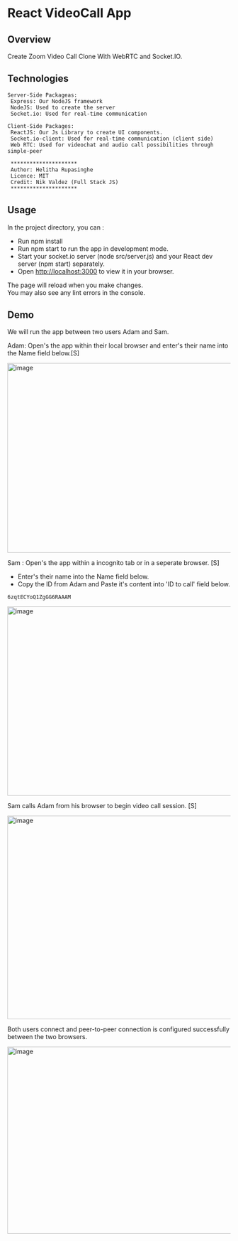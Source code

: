 # React VideoCall App

## Overview
Create Zoom Video Call Clone With WebRTC and Socket.IO.

## Technologies 

```
Server-Side Packageas:
 Express: Our NodeJS framework
 NodeJS: Used to create the server
 Socket.io: Used for real-time communication

Client-Side Packages:
 ReactJS: Our Js Library to create UI components.
 Socket.io-client: Used for real-time communication (client side)
 Web RTC: Used for videochat and audio call possibilities through simple-peer
 
 *********************
 Author: Helitha Rupasinghe
 Licence: MIT
 Credit: Nik Valdez (Full Stack JS) 
 *********************
```

## Usage

In the project directory, you can :

- Run npm install 
- Run npm start to run the app in development mode.
- Start your socket.io server (node src/server.js) and your React dev server (npm start) separately.
- Open [http://localhost:3000](http://localhost:3000) to view it in your browser.

The page will reload when you make changes.\
You may also see any lint errors in the console.

## Demo 

We will run the app between two users Adam and Sam.

Adam: Open's the app within their local browser and enter's their name into the Name field below.[S]

<img width="855" height="427" alt="image" src="https://github.com/user-attachments/assets/647347c2-45e6-43a7-bd8b-2de147ea2804" />


Sam : Open's the app within a incognito tab or in a seperate browser. [S]

- Enter's their name into the Name field below. 
- Copy the ID from Adam and Paste  it's content into 'ID to call' field below.

```
6zqtECYoQ1ZgGG6RAAAM

```

<img width="889" height="426" alt="image" src="https://github.com/user-attachments/assets/2397894c-889b-4782-acb4-d65c7b1808df" />



Sam calls Adam from his browser to begin video call session. [S]


<img width="831" height="458" alt="image" src="https://github.com/user-attachments/assets/913d834f-9592-4aab-8e50-98d7b60b8af0" />


Both users connect and peer-to-peer connection is configured successfully between the two browsers.

<img width="826" height="421" alt="image" src="https://github.com/user-attachments/assets/7fb5f55a-9c74-4fb9-9e59-c404224ff925" />








